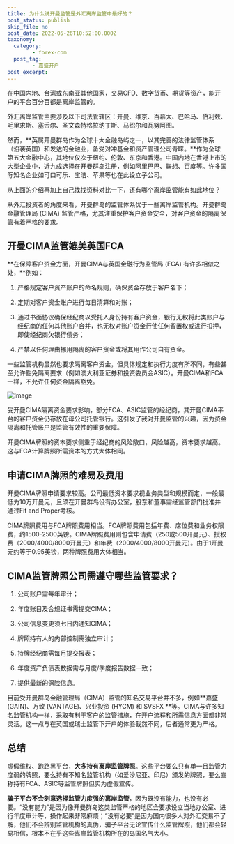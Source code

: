 ```yaml
---
title: 为什么说开曼监管是外汇离岸监管中最好的？
post_status: publish
skip_file: no
post_date: 2022-05-26T10:52:00.000Z
taxonomy:
  category:
        - forex-com
  post_tag:
        - 嘉盛开户
post_excerpt: 
---
```

在中国内地、台湾或东南亚其他国家，交易CFD、数字货币、期货等资产，能开户的平台百分百都是离岸监管的。

外汇离岸监管主要涉及以下司法管辖区：开曼、维京、百慕大、巴哈马、伯利兹、毛里求斯、塞舌尔、圣文森特格拉纳丁斯、马绍尔和瓦努阿图。

然而，**英属开曼群岛作为全球十大金融岛屿之一，以其完善的法律监管体系（沿袭英国）和发达的金融业，备受对冲基金和资产管理公司青睐。**作为全球第五大金融中心，其地位仅次于纽约、伦敦、东京和香港。中国内地在香港上市的大型企业中，近九成选择在开曼群岛注册，例如阿里巴巴、联想、百度等。许多国际知名企业如可口可乐、宝洁、苹果等也在此设立子公司。

从上面的介绍再加上自己找找资料对比一下，还有哪个离岸监管能有如此地位？

从外汇投资者的角度来看，开曼群岛的监管体系优于一些离岸监管机构。开曼群岛金融管理局 (CIMA) 监管严格，尤其注重保护客户资金安全，对客户资金的隔离保管有着严格的要求。

## 开曼CIMA监管媲美英国FCA

**在保障客户资金方面，开曼CIMA与英国金融行为监管局 (FCA) 有许多相似之处，**例如：

1. 严格规定客户资产账户的命名规则，确保资金存放于客户名下；

1. 定期对客户资金账户进行每日清算和对账；

1. 通过书面协议确保经纪商以受托人身份持有客户资金，银行无权将此类账户与经纪商的任何其他账户合并，也无权对账户资金行使任何留置权或进行扣押，即使经纪商欠银行债务；

1. 严禁以任何理由挪用隔离的客户资金或将其用作公司自有资金。

一些监管机构虽然也要求隔离客户资金，但具体规定和执行力度有所不同，有些甚至允许豁免隔离要求（例如澳大利亚证券和投资委员会ASIC）。开曼CIMA和FCA一样，不允许任何资金隔离豁免。

![Image](https://prod-files-secure.s3.us-west-2.amazonaws.com/39ed1227-6d7d-4570-be36-9ccd4a2c4241/bd849744-3fcb-4a37-8312-357962c8f065/image.png?X-Amz-Algorithm=AWS4-HMAC-SHA256&X-Amz-Content-Sha256=UNSIGNED-PAYLOAD&X-Amz-Credential=ASIAZI2LB4665K4UEGKX%2F20250424%2Fus-west-2%2Fs3%2Faws4_request&X-Amz-Date=20250424T161402Z&X-Amz-Expires=3600&X-Amz-Security-Token=IQoJb3JpZ2luX2VjEID%2F%2F%2F%2F%2F%2F%2F%2F%2F%2FwEaCXVzLXdlc3QtMiJHMEUCIAcAyaSAtRF2DYasdAQFyqGgCUiOuhOTMyq60lOjKdt0AiEAo089g4cswOVd%2Fht5vgEklYlbOvpoIBei%2ByKhbwLyUeQq%2FwMIGRAAGgw2Mzc0MjMxODM4MDUiDL2sX6plpBmwrU1cbircAz66CPcRw2utf3jcE07e5KRNrvzaYFIkXO2gpr07%2BtJ13GHpPf9TC8kqvmq78Pi5E6D%2FV3ZGbSsDm4GDNZMm0w9jvHBhndthdlyF66jWmBMzG7OHe%2BKyLnirFlDcllL%2FlNyOLkT2ZJK0U6iYMbS0QceaBNqCAQ8l5axmxS6oSLX2yV9KTu8GkkBgTLGlxkd3t8yzAnGiuMXlJp3RHupTz7V4kMXAJnI1xYCAtcSCuEBK2Qo6tz9y9Gv0xXA%2Fq6AqrKk%2BTcd3EZOH06jdCOQpQ5GtlSjgK2jLUPhRjkINhXwJh7CAXprluREjrurG90JLK1f0MpPUf0U1E2U7f2cPrmW83d4xIt2H1HhRl9UEYC2AE7Xy4u15pkFb24gEBuNXc4NZZk7LLPZZPNuGGfGNdRodeQcFhbiI690R1CsbWnrwMzvmhvLFPau64lR3xA1M3GNbtkvIK9vQ8phqA%2BVlttCt7cxptcjX4a3FSyYukfibBeRdnSh5Y%2B2pbXaWvpU2agehm8nPR6nPdzPiBnqFFq0F0fZGhXcJOHib4mpLgYYbGcXt7Gft5uMwotz0tWdJ6MTu0KDNVeRM0FID7ioYfNFI6b2Ew3RP0ia0UviVUrJZhk%2FeRjA33D0XL2lWMM24qcAGOqUBXo%2FTtnLfgTz%2BZ5kuoc16Qaxxm9EbuCg5K5OnHiReASXqqsPDXIZkIckHGRlvq7Gwv8VWdMM2IEkgfcdTBIONxw7ouGyxhiFUso94%2FrTqFVsryq%2BFOXaf0IZrMBDlo07xC8zIucq2OJT%2F0C9cAgcsnsljw5%2BB%2F24ltYTUNhyFE1ybqkTZT78YsXpYnYjkBlkXBd2emv88Ib7LO20bmx%2BzdXnk0YRZ&X-Amz-Signature=ec22b45f8f8bd4ae99e594e0511cb5c4c3528b85fb96aa5acd321a5e71fc451b&X-Amz-SignedHeaders=host&x-id=GetObject)

受开曼CIMA隔离资金要求影响，部分FCA、ASIC监管的经纪商，其开曼CIMA平台的客户资金仍存放在母公司托管银行。这引发了我对开曼监管的兴趣，因为资金隔离和托管账户是监管有效性的重要保障。

开曼CIMA牌照的资本要求侧重于经纪商的风险敞口，风险越高，资本要求越高。这与FCA计算牌照所需资本的方式大体相同。

## **申请CIMA牌照的难易及费用**

开曼CIMA牌照申请要求较高。公司最低资本要求视业务类型和规模而定，一般最低为10万开曼元，且须在开曼群岛设有办公室，股东和董事需经监管部门批准并通过Fit and Proper考核。

CIMA牌照费用与FCA牌照费用相当。FCA牌照费用包括年费、席位费和业务权限费，约1500-2500英镑。CIMA牌照费用则包含申请费（250或500开曼元）、授权费（2000/4000/8000开曼元）和年费（2000/4000/8000开曼元）。由于1开曼元约等于0.95英镑，两种牌照费用大体相当。

## CIMA监管牌照公司需遵守哪些监管要求？

1. 公司账户需每年审计；

1. 年度账目及合规证书需提交CIMA；

1. 公司信息变更须七日内通知CIMA；

1. 牌照持有人的内部控制需独立审计；

1. 持牌经纪商需每月提交报表；

1. 年度资产负债表数据需与月度/季度报告数据一致；

1. 提供最新的保险信息。

目前受开曼群岛金融管理局（CIMA）监管的知名交易平台并不多，例如**嘉盛 (GAIN)、万致 (VANTAGE)、兴业投资 (HYCM) 和 SVSFX **等。CIMA与许多知名监管机构一样，采取有利于客户的监管措施，在开户流程和所需信息方面都非常灵活。这一点与在英国或瑞士监管下开户的体验截然不同，后者通常更为严格。

## 总结

虚假维权、跑路黑平台，**大多持有离岸监管牌照**。这些平台要么只有单一且监管力度弱的牌照，要么持有不知名监管机构（如爱沙尼亚、印尼）颁发的牌照，要么宣称持有FCA、ASIC等监管牌照但实为虚假宣传。

**骗子平台不会刻意选择监管力度强的离岸监管**，因为既没有能力，也没有必要。“没有能力”是因为像开曼群岛这类监管严格的地区会要求设立当地办公室、进行年度审计等，操作起来非常麻烦；“没有必要”是因为国内很多人对外汇交易不了解，他们不会辨别监管机构的真伪，骗子平台无论宣传什么监管牌照，他们都会轻易相信，根本不在乎这些离岸监管机构所在的岛国名气大小。